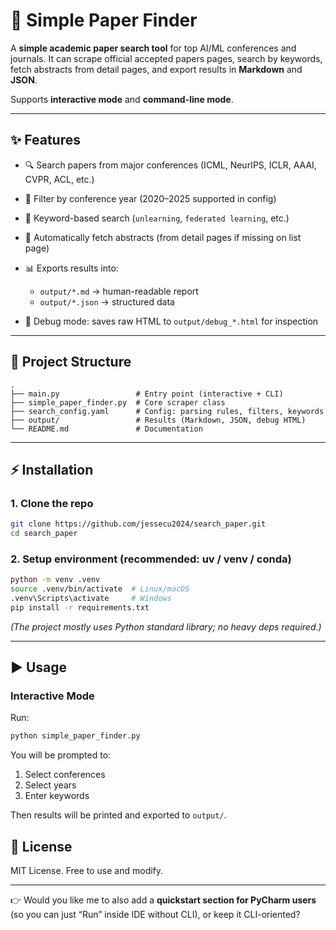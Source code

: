 # 📑 Simple Paper Finder

A **simple academic paper search tool** for top AI/ML conferences and journals.
It can scrape official accepted papers pages, search by keywords, fetch abstracts from detail pages, and export results in **Markdown** and **JSON**.

Supports **interactive mode** and **command-line mode**.

---

## ✨ Features

* 🔍 Search papers from major conferences (ICML, NeurIPS, ICLR, AAAI, CVPR, ACL, etc.)
* 📅 Filter by conference year (2020–2025 supported in config)
* 📝 Keyword-based search (`unlearning`, `federated learning`, etc.)
* 📄 Automatically fetch abstracts (from detail pages if missing on list page)
* 📊 Exports results into:

  * `output/*.md` → human-readable report
  * `output/*.json` → structured data
* 🐞 Debug mode: saves raw HTML to `output/debug_*.html` for inspection

---

## 📂 Project Structure

```
.
├── main.py                 # Entry point (interactive + CLI)
├── simple_paper_finder.py  # Core scraper class
├── search_config.yaml      # Config: parsing rules, filters, keywords
├── output/                 # Results (Markdown, JSON, debug HTML)
└── README.md               # Documentation
```

---

## ⚡ Installation

### 1. Clone the repo

```bash
git clone https://github.com/jessecu2024/search_paper.git
cd search_paper
```

### 2. Setup environment (recommended: uv / venv / conda)

```bash
python -m venv .venv
source .venv/bin/activate  # Linux/macOS
.venv\Scripts\activate     # Windows
pip install -r requirements.txt
```

*(The project mostly uses Python standard library; no heavy deps required.)*

---

## ▶️ Usage

### **Interactive Mode**

Run:

```bash
python simple_paper_finder.py
```

You will be prompted to:

1. Select conferences
2. Select years
3. Enter keywords

Then results will be printed and exported to `output/`.

## 📜 License

MIT License. Free to use and modify.

---

👉 Would you like me to also add a **quickstart section for PyCharm users** (so you can just “Run” inside IDE without CLI), or keep it CLI-oriented?
